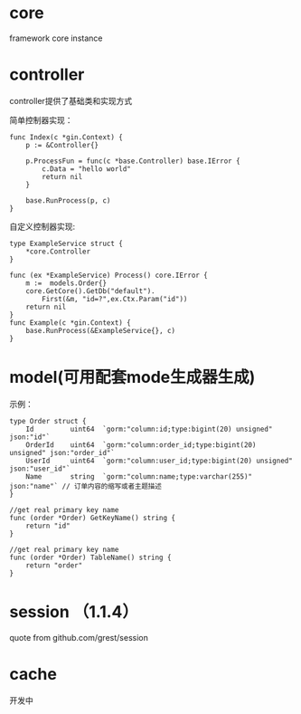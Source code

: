 # core
framework core instance

# controller

controller提供了基础类和实现方式

简单控制器实现：
```
func Index(c *gin.Context) {
	p := &Controller{}

	p.ProcessFun = func(c *base.Controller) base.IError {
		c.Data = "hello world"
		return nil
	}

	base.RunProcess(p, c)
}
```

自定义控制器实现:
```
type ExampleService struct {
	*core.Controller
}

func (ex *ExampleService) Process() core.IError {
	m :=  models.Order{}
	core.GetCore().GetDb("default").
		First(&m, "id=?",ex.Ctx.Param("id"))
	return nil
}
func Example(c *gin.Context) {
    base.RunProcess(&ExampleService{}, c)
}
```

# model(可用配套mode生成器生成)

示例：
```
type Order struct {
	Id         uint64  `gorm:"column:id;type:bigint(20) unsigned" json:"id"`
	OrderId    uint64  `gorm:"column:order_id;type:bigint(20) unsigned" json:"order_id"`
	UserId     uint64  `gorm:"column:user_id;type:bigint(20) unsigned" json:"user_id"`
	Name       string  `gorm:"column:name;type:varchar(255)" json:"name"` // 订单内容的缩写或者主题描述
}

//get real primary key name
func (order *Order) GetKeyName() string {
	return "id"
}

//get real primary key name
func (order *Order) TableName() string {
	return "order"
}
```

# session （1.1.4）

quote from github.com/grest/session


# cache

开发中
